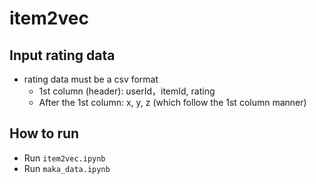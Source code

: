 # item2vec

## Input rating data
* rating data must be a csv format
    * 1st column (header): userId，itemId, rating
    * After the 1st column: x, y, z (which follow the 1st column manner)

## How to run
* Run `item2vec.ipynb`
* Run `maka_data.ipynb`
